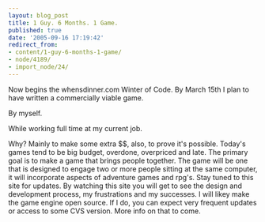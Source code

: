 ```yaml
---
layout: blog_post
title: 1 Guy. 6 Months. 1 Game.
published: true
date: '2005-09-16 17:19:42'
redirect_from:
- content/1-guy-6-months-1-game/
- node/4189/
- import_node/24/
---
```


Now begins the whensdinner.com Winter of Code. By March 15th I plan to have written a commercially viable game. 

By myself. 

While working full time at my current job. 

Why? Mainly to make some extra $$, also, to prove it's possible. Today's games tend to be big budget, overdone, overpriced and late. The primary goal is to make a game that brings people together. The game will be one that is designed to engage two or more people sitting at the same computer, it will incorporate aspects of adventure games and rpg's. Stay tuned to this site for updates. By watching this site you will get to see the design and development process, my frustrations and my successes. I will likey make the game engine open source. If I do, you can expect very frequent updates or access to some CVS version. More info on that to come.
